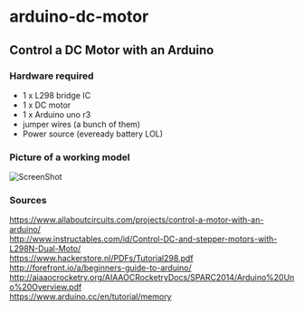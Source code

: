 # arduino-dc-motor
## Control a DC Motor with an Arduino

### Hardware required
- 1 x L298 bridge IC
- 1 x DC motor
- 1 x Arduino uno r3
- jumper wires (a bunch of them)
- Power source (eveready battery LOL)

### Picture of a working model

![ScreenShot](single-motor-L298-module-arduino.jpg)

### Sources

https://www.allaboutcircuits.com/projects/control-a-motor-with-an-arduino/  
http://www.instructables.com/id/Control-DC-and-stepper-motors-with-L298N-Dual-Moto/  
https://www.hackerstore.nl/PDFs/Tutorial298.pdf  
http://forefront.io/a/beginners-guide-to-arduino/  
http://aiaaocrocketry.org/AIAAOCRocketryDocs/SPARC2014/Arduino%20Uno%20Overview.pdf  
https://www.arduino.cc/en/tutorial/memory  
